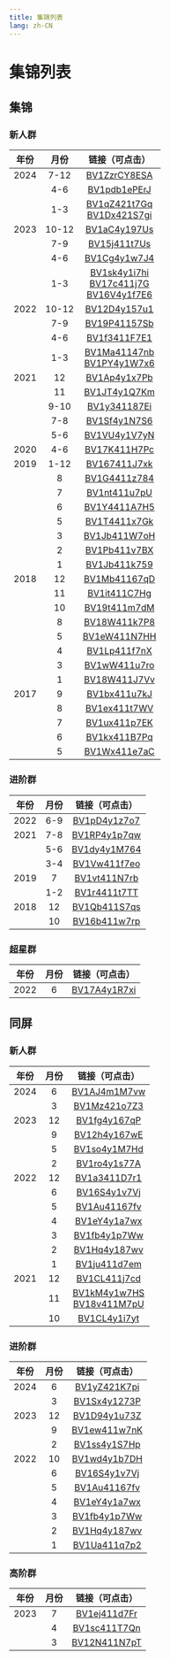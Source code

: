 ```yaml
---
title: 集锦列表
lang: zh-CN
---
```


# 集锦列表

## 集锦

<!-- 新的放上面 -->

### 新人群

| 年份 | 月份 | 链接（可点击） |
| :-: | :-: | :-: |
| 2024 | 7-12 | [BV1ZzrCY8ESA](https://www.bilibili.com/video/BV1ZzrCY8ESA) |
|      | 4-6 | [BV1pdb1ePErJ](https://www.bilibili.com/video/BV1pdb1ePErJ) |
| | 1-3 | [BV1qZ421t7Gq](https://www.bilibili.com/video/BV1qZ421t7Gq)<br />[BV1Dx421S7gi](https://www.bilibili.com/video/BV1Dx421S7gi) |
| 2023 | 10-12 | [BV1aC4y197Us](https://www.bilibili.com/video/BV1aC4y197Us) |
|  | 7-9 | [BV15j411t7Us](https://www.bilibili.com/video/BV15j411t7Us) |
|  | 4-6 | [BV1Cg4y1w7J4](https://www.bilibili.com/video/BV1Cg4y1w7J4) |
|  | 1-3 | [BV1sk4y1i7hi](https://www.bilibili.com/video/BV1sk4y1i7hi)<br />[BV17c411j7G](https://www.bilibili.com/video/BV17c411j7G5/)<br />[BV16V4y1f7E6](https://www.bilibili.com/video/BV16V4y1f7E6) |
| 2022 | 10-12 | [BV12D4y157u1](https://www.bilibili.com/video/BV12D4y157u1) |
|  | 7-9 | [BV19P41157Sb](https://www.bilibili.com/video/BV19P41157Sb) |
|  | 4-6 | [BV1f3411F7E1](https://www.bilibili.com/video/BV1f3411F7E1) |
|  | 1-3 | [BV1Ma41147nb](https://www.bilibili.com/video/BV1Ma41147nb)<br />[BV1PY4y1W7x6](https://www.bilibili.com/video/BV1PY4y1W7x6) |
| 2021 | 12 | [BV1Ap4y1x7Pb](https://www.bilibili.com/video/BV1Ap4y1x7Pb) |
|  | 11 | [BV1JT4y1Q7Km](https://www.bilibili.com/video/BV1JT4y1Q7Km) |
|  | 9-10 | [BV1y341187Ei](https://www.bilibili.com/video/BV1y341187Ei) |
|  | 7-8 | [BV1Sf4y1N7S6](https://www.bilibili.com/video/BV1Sf4y1N7S6) |
|  | 5-6 | [BV1VU4y1V7yN](https://www.bilibili.com/video/BV1VU4y1V7yN) |
| 2020 | 4-6 | [BV17K411H7Pc](https://www.bilibili.com/video/BV17K411H7Pc) |
| 2019 | 1-12 | [BV167411J7xk](https://www.bilibili.com/video/BV167411J7xk) |
|  | 8 | [BV1G4411z784](https://www.bilibili.com/video/BV1G4411z784) |
|  | 7 | [BV1nt411u7pU](https://www.bilibili.com/video/BV1nt411u7pU) |
|  | 6 | [BV1Y4411A7H5](https://www.bilibili.com/video/BV1Y4411A7H5) |
|  | 5 | [BV1T4411x7Gk](https://www.bilibili.com/video/BV1T4411x7Gk) |
|  | 3 | [BV1Jb411W7oH](https://www.bilibili.com/video/BV1Jb411W7oH) |
|  | 2 | [BV1Pb411v7BX](https://www.bilibili.com/video/BV1Pb411v7BX) |
|  | 1 | [BV1Jb411k759](https://www.bilibili.com/video/BV1Jb411k759) |
| 2018 | 12 | [BV1Mb41167qD](https://www.bilibili.com/video/BV1Mb41167qD) |
|  | 11 | [BV1it411C7Hg](https://www.bilibili.com/video/BV1it411C7Hg) |
|  | 10 | [BV19t411m7dM](https://www.bilibili.com/video/BV19t411m7dM) |
|  | 8 | [BV18W411k7P8](https://www.bilibili.com/video/BV18W411k7P8) |
|  | 5 | [BV1eW411N7HH](https://www.bilibili.com/video/BV1eW411N7HH) |
|  | 4 | [BV1Lp411f7nX](https://www.bilibili.com/video/BV1Lp411f7nX) |
|  | 3 | [BV1wW411u7ro](https://www.bilibili.com/video/BV1wW411u7ro) |
|  | 1 | [BV18W411J7Vv](https://www.bilibili.com/video/BV18W411J7Vv) |
| 2017 | 9 | [BV1bx411u7kJ](https://www.bilibili.com/video/BV1bx411u7kJ) |
|  | 8 | [BV1ex411t7WV](https://www.bilibili.com/video/BV1ex411t7WV) |
|  | 7 | [BV1ux411p7EK](https://www.bilibili.com/video/BV1ux411p7EK) |
|  | 6 | [BV1kx411B7Pq](https://www.bilibili.com/video/BV1kx411B7Pq) |
|  | 5 | [BV1Wx411e7aC](https://www.bilibili.com/video/BV1Wx411e7aC) |

### 进阶群

| 年份 | 月份 | 链接（可点击） |
| :-: | :-: | :-: |
| 2022 | 6-9 | [BV1pD4y1z7o7](https://www.bilibili.com/video/BV1pD4y1z7o7) |
| 2021 | 7-8 | [BV1RP4y1p7qw](https://www.bilibili.com/video/BV1RP4y1p7qw) |
|  | 5-6 | [BV1dy4y1M764](https://www.bilibili.com/video/BV1dy4y1M764) |
|  | 3-4 | [BV1Vw411f7eo](https://www.bilibili.com/video/BV1Vw411f7eo) |
| 2019 | 7 | [BV1vt411N7rb](https://www.bilibili.com/video/BV1vt411N7rb) |
|  | 1-2 | [BV1r4411t7TT](https://www.bilibili.com/video/BV1r4411t7TT) |
| 2018 | 12 | [BV1Qb411S7qs](https://www.bilibili.com/video/BV1Qb411S7qs) |
|  | 10 | [BV16b411w7rp](https://www.bilibili.com/video/BV16b411w7rp) |

### 超星群

| 年份 | 月份 | 链接（可点击） |
| :-: | :-: | :-: |
| 2022 | 6 | [BV17A4y1R7xi](https://www.bilibili.com/video/BV17A4y1R7xi) |

## 同屏

### 新人群

| 年份 | 月份 | 链接（可点击） |
| :-: | :-: | :-: |
| 2024 | 6 | [BV1AJ4m1M7vw](https://www.bilibili.com/video/BV1AJ4m1M7vw) |
|  | 3 | [BV1Mz421o7Z3](https://www.bilibili.com/video/BV1Mz421o7Z3) |
| 2023 | 12 | [BV1fg4y167qP](https://www.bilibili.com/video/BV1fg4y167qP) |
|  | 9 | [BV12h4y167wE](https://www.bilibili.com/video/BV12h4y167wE) |
|  | 5 | [BV1so4y1M7Hd](https://www.bilibili.com/video/BV1so4y1M7Hd) |
|  | 2 | [BV1ro4y1s77A](https://www.bilibili.com/video/BV1ro4y1s77A) |
| 2022 | 12 | [BV1a3411D7r1](https://www.bilibili.com/video/BV1a3411D7r1) |
|  | 6 | [BV16S4y1v7Vj](https://www.bilibili.com/video/BV16S4y1v7Vj?p=1) |
|  | 5 | [BV1Au41167fv](https://www.bilibili.com/video/BV1Au41167fv?p=1) |
|  | 4 | [BV1eY4y1a7wx](https://www.bilibili.com/video/BV1eY4y1a7wx?p=1) |
|  | 3 | [BV1fb4y1p7Ww](https://www.bilibili.com/video/BV1fb4y1p7Ww?p=1) |
|  | 2 | [BV1Hq4y187wv](https://www.bilibili.com/video/BV1Hq4y187wv?p=1) |
|  | 1 | [BV1ju411d7em](https://www.bilibili.com/video/BV1ju411d7em) |
| 2021 | 12 | [BV1CL411j7cd](https://www.bilibili.com/video/BV1CL411j7cd) |
|  | 11 | [BV1kM4y1w7HS](https://www.bilibili.com/video/BV1kM4y1w7HS)<br />[BV18v411M7pU](https://www.bilibili.com/video/BV18v411M7pU) |
|  | 10 | [BV1CL4y1i7yt](https://www.bilibili.com/video/BV1CL4y1i7yt) |

### 进阶群

| 年份 | 月份 | 链接（可点击） |
| :-: | :-: | :-: |
| 2024 | 6 | [BV1yZ421K7pi](https://www.bilibili.com/video/BV1yZ421K7pi) |
|  | 3 | [BV1Sx4y1273P](https://www.bilibili.com/video/BV1Sx4y1273P) |
| 2023 | 12 | [BV1D94y1u73Z](https://www.bilibili.com/video/BV1D94y1u73Z) |
|  | 9 | [BV1ew411w7nK](https://www.bilibili.com/video/BV1ew411w7nK) |
|  |  2   | [BV1ss4y1S7Hp](https://www.bilibili.com/video/BV1ss4y1S7Hp)  |
| 2022 |  10  | [BV1wd4y1b7DH](https://www.bilibili.com/video/BV1wd4y1b7DH)  |
|      |  6   | [BV16S4y1v7Vj](https://www.bilibili.com/video/BV16S4y1v7Vj?p=2) |
|      |  5   | [BV1Au41167fv](https://www.bilibili.com/video/BV1Au41167fv?p=2) |
|      |  4   | [BV1eY4y1a7wx](https://www.bilibili.com/video/BV1eY4y1a7wx?p=2) |
|      |  3   | [BV1fb4y1p7Ww](https://www.bilibili.com/video/BV1fb4y1p7Ww?p=2) |
|      |  2   | [BV1Hq4y187wv](https://www.bilibili.com/video/BV1Hq4y187wv?p=2) |
|      |  1   | [BV1Ua411q7p2](https://www.bilibili.com/video/BV1Ua411q7p2) |

### 高阶群

| 年份 | 月份 | 链接（可点击） |
| :-: | :-: | :-: |
| 2023 | 7 | [BV1ej411d7Fr](https://www.bilibili.com/video/BV1ej411d7Fr) |
|  | 4 | [BV1sc411T7Qn](https://www.bilibili.com/video/BV1sc411T7Qn) |
|  | 3 | [BV12N411N7pT](https://www.bilibili.com/video/BV12N411N7pT) |
